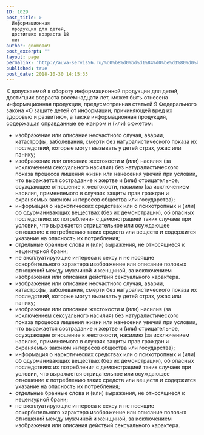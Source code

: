```yaml
---
ID: 1029
post_title: >
  Информационная
  продукция для детей,
  достигших возраста 18
  лет
author: gnomo1o9
post_excerpt: ""
layout: page
permalink: 'http://auva-servis56.ru/%d0%b8%d0%bd%d1%84%d0%be%d1%80%d0%bc%d0%b0%d1%86%d0%b8%d0%be%d0%bd%d0%bd%d0%b0%d1%8f-%d0%bf%d1%80%d0%be%d0%b4%d1%83%d0%ba%d1%86%d0%b8%d1%8f-%d0%b4%d0%bb%d1%8f-%d0%b4%d0%b5%d1%82%d0%b5%d0%b9-%d0%b4/'
published: true
post_date: 2018-10-30 14:15:35
---
```

<p data-hc-id="14a607e40e9eb5881ae288d8de40">К допускаемой к обороту информационной продукции для детей, достигших возраста восемнадцати лет, может быть отнесена информационная продукция, предусмотренная статьей 9 Федерального закона «О защите детей от информации, причиняющей вред их здоровью и развитию», а также информационная продукция, содержащая оправданные ее жанром и (или) сюжетом:</p>

<ul>
 	<li>изображение или описание несчастного случая, аварии, катастрофы, заболевания, смерти без натуралистического показа их последствий, которые могут вызывать у детей страх, ужас или панику;</li>
 	<li>изображение или описание жестокости и (или) насилия (за исключением сексуального насилия) без натуралистического показа процесса лишения жизни или нанесения увечий при условии, что выражается сострадание к жертве и (или) отрицательное, осуждающее отношение к жестокости, насилию (за исключением насилия, применяемого в случаях защиты прав граждан и охраняемых законом интересов общества или государства);</li>
 	<li>информация о наркотических средствах или о психотропных и (или) об одурманивающих веществах (без их демонстрации), об опасных последствиях их потребления с демонстрацией таких случаев при условии, что выражается отрицательное или осуждающее отношение к потреблению таких средств или веществ и содержится указание на опасность их потребления;</li>
 	<li>отдельные бранные слова и (или) выражения, не относящиеся к нецензурной брани;</li>
 	<li>не эксплуатирующие интереса к сексу и не носящие оскорбительного характера изображение или описание половых отношений между мужчиной и женщиной, за исключением изображения или описания действий сексуального характера.</li>
 	<li>изображение или описание несчастного случая, аварии, катастрофы, заболевания, смерти без натуралистического показа их последствий, которые могут вызывать у детей страх, ужас или панику;</li>
 	<li>изображение или описание жестокости и (или) насилия (за исключением сексуального насилия) без натуралистического показа процесса лишения жизни или нанесения увечий при условии, что выражается сострадание к жертве и (или) отрицательное, осуждающее отношение к жестокости, насилию (за исключением насилия, применяемого в случаях защиты прав граждан и охраняемых законом интересов общества или государства);</li>
 	<li>информация о наркотических средствах или о психотропных и (или) об одурманивающих веществах (без их демонстрации), об опасных последствиях их потребления с демонстрацией таких случаев при условии, что выражается отрицательное или осуждающее отношение к потреблению таких средств или веществ и содержится указание на опасность их потребления;</li>
 	<li>отдельные бранные слова и (или) выражения, не относящиеся к нецензурной брани;</li>
 	<li>не эксплуатирующие интереса к сексу и не носящие оскорбительного характера изображение или описание половых отношений между мужчиной и женщиной, за исключением изображения или описания действий сексуального характера.</li>
</ul>